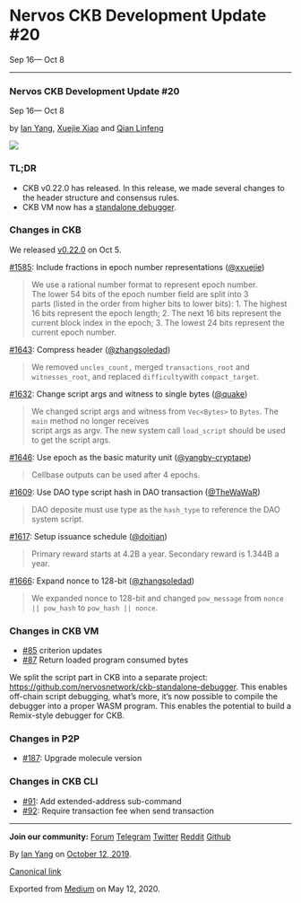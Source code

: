 # Nervos CKB Development Update \#20

Sep 16— Oct 8

------------------------------------------------------------------------

### Nervos CKB Development Update \#20

Sep 16— Oct 8

by [Ian Yang](https://medium.com/u/72022cac4c7c), [Xuejie Xiao](https://medium.com/u/6f2cfa203c38) and [Qian Linfeng](https://github.com/thewawar)

![](https://cdn-images-1.medium.com/max/1200/1*HYkQKXb-HbcmWBUpYuaKqA@2x.jpeg)

### TL;DR

-   CKB v0.22.0 has released. In this release, we made several changes to the header structure and consensus rules.
-   CKB VM now has a [standalone debugger](https://github.com/nervosnetwork/ckb-standalone-debugger).

### Changes in CKB

We released [v0.22.0](https://github.com/nervosnetwork/ckb/releases/tag/v0.22.0) on Oct 5.

[\#1585](https://github.com/nervosnetwork/ckb/pull/1585): Include fractions in epoch number representations ([@xxuejie](https://github.com/xxuejie))

> We use a rational number format to represent epoch number.  
> The lower 54 bits of the epoch number field are split into 3  
> parts (listed in the order from higher bits to lower bits): 1. The highest 16 bits represent the epoch length; 2. The next 16 bits represent the current block index in the epoch; 3. The lowest 24 bits represent the current epoch number.

[\#1643](https://github.com/nervosnetwork/ckb/pull/1643): Compress header ([@zhangsoledad](https://github.com/zhangsoledad))

> We removed `uncles_count,` merged `transactions_root` and `witnesses_root`, and replaced `difficulty`with `compact_target`.

[\#1632](https://github.com/nervosnetwork/ckb/pull/1632): Change script args and witness to single bytes ([@quake](https://github.com/quake))

> We changed script args and witness from `Vec<Bytes>` to `Bytes`. The `main` method no longer receives  
> script args as argv. The new system call `load_script` should be used to get the script args.

[\#1646](https://github.com/nervosnetwork/ckb/pull/1646): Use epoch as the basic maturity unit ([@yangby-cryptape](https://github.com/yangby-cryptape))

> Cellbase outputs can be used after 4 epochs.

[\#1609](https://github.com/nervosnetwork/ckb/pull/1609): Use DAO type script hash in DAO transaction ([@TheWaWaR](https://github.com/TheWaWaR))

> DAO deposite must use type as the `hash_type` to reference the DAO system script.

[\#1617](https://github.com/nervosnetwork/ckb/pull/1617): Setup issuance schedule ([@doitian](https://github.com/doitian))

> Primary reward starts at 4.2B a year. Secondary reward is 1.344B a year.

[\#1666](https://github.com/nervosnetwork/ckb/pull/1666): Expand nonce to 128-bit ([@zhangsoledad](https://github.com/zhangsoledad))

> We expanded nonce to 128-bit and changed `pow_message` from `nonce || pow_hash` to `pow_hash || nonce`.

### Changes in CKB VM

-   [\#85](https://github.com/nervosnetwork/ckb-vm/pull/85) criterion updates
-   [\#87](https://github.com/nervosnetwork/ckb-vm/pull/87) Return loaded program consumed bytes

We split the script part in CKB into a separate project: <https://github.com/nervosnetwork/ckb-standalone-debugger>. This enables off-chain script debugging, what’s more, it’s now possible to compile the debugger into a proper WASM program. This enables the potential to build a Remix-style debugger for CKB.

### Changes in P2P

-   [\#187](https://github.com/nervosnetwork/p2p/pull/187): Upgrade molecule version

### Changes in CKB CLI

-   [\#91](https://github.com/nervosnetwork/ckb-cli/pull/91): Add extended-address sub-command
-   [\#92](https://github.com/nervosnetwork/ckb-cli/pull/92): Require transaction fee when send transaction

------------------------------------------------------------------------

**Join our community:** [Forum](https://talk.nervos.org/) [Telegram](https://t.me/nervosnetwork) [Twitter](https://twitter.com/nervosnetwork) [Reddit](https://www.reddit.com/r/NervosNetwork) [Github](https://github.com/nervosnetwork)

By [Ian Yang](https://medium.com/@doitian) on [October 12, 2019](https://medium.com/p/bc2b9ae691e1).

[Canonical link](https://medium.com/@doitian/nervos-ckb-development-update-20-bc2b9ae691e1)

Exported from [Medium](https://medium.com) on May 12, 2020.
